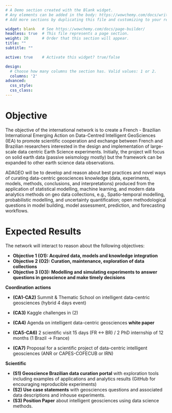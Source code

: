 ```yaml
---
# A Demo section created with the Blank widget.
# Any elements can be added in the body: https://wowchemy.com/docs/writing-markdown-latex/
# Add more sections by duplicating this file and customizing to your requirements.

widget: blank   # See https://wowchemy.com/docs/page-builder/
headless: true  # This file represents a page section.
weight: 20      # Order that this section will appear.
title: ""
subtitle: ""

active: true    # Activate this widget? true/false

design:
  # Choose how many columns the section has. Valid values: 1 or 2.
  columns: '2'
advanced:
  css_style:
  css_class:
---
```


# Objective

The objective of the international network is to create a French - Brazilian International Emerging Action on Data-Centred Intelligent GeoSciences (IEA) to promote scientific cooperation and exchange between French and Brazilian researchers interested in the design and implementation of large-scale data centric Earth Science experiments. Initially, the project will focus on solid earth data (passive seismology mostly) but the framework can be expanded to other earth science data observations.

ADAGEO will be to develop and reason about best practices and novel ways of curating data-centric geosciences knowledge (data, experiments, models, methods, conclusions, and interpretations) produced from the application of statistical modelling, machine learning, and modern data analytics methods on geo data collections, e.g., Spatio-temporal modelling, probabilistic modelling, and uncertainty quantification; open methodological questions in model building, model assessment, prediction, and forecasting workflows. 


# Expected Results

The network will interact to reason about the following objectives:

- **Objective 1 (O1): Acquired data, models and knowledge integration**
- **Objective 2 (O2): Curation, maintenance, exploration of data collections** 
- **Objective 3 (O3): Modelling and simulating experiments to answer questions in geoscience and make timely decisions**

**Coordination actions**

- **(CA1-CA2)**      Summit  & Thematic School on intelligent data-centric geosciences (hybrid 4 days event)

- **(CA3)**       Kaggle challenges in (2)
- **(CA4)** Agenda on intelligent data-centric geosciences **white paper**
- **(CA5-CA6)**      2 scientific visit 15 days (FR <-> BR) / 2 PhD internship of 12 months (1 Brazil -> France)
- **(CA7)**       Proposal for a scientific project of data-centric intelligent geosciences (ANR or CAPES-COFECUB or IRN) 

 
**Scientific**

- **(S1) Geoscience Brazilian data curation portal** with exploration tools including examples of applications and analytics results  (GitHub for encouraging reproducible experiments)
- **(S2) Use case statements** with geosciences questions and associated data descriptions and inhouse experiments.
- **(S3) Position Paper** about intelligent geosciences using data science methods.